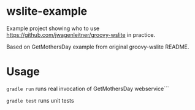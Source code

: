 wslite-example
==============

Example project showing who to use https://github.com/jwagenleitner/groovy-wslite in practice.

Based on GetMothersDay example from original groovy-wslite README.

# Usage #
`gradle run`  runs real invocation of GetMothersDay webservice```

`gradle test` runs unit tests
